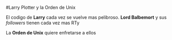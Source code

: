 #Larry Plotter y la Orden de Unix

El codigo de **Larry** cada vez se vuelve mas pelibroso.
**Lord Balbemort** y sus *followers* tienen cada vez mas RTy

La **Orden de Unix** quiere enfretarse a ellos
